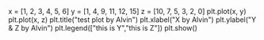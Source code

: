 x = [1, 2, 3, 4, 5, 6]
y = [1, 4, 9, 11, 12, 15]
z = [10, 7, 5, 3, 2, 0]
plt.plot(x, y)
plt.plot(x, z)
plt.title("test plot by Alvin")
plt.xlabel("X by Alvin")
plt.ylabel("Y & Z by Alvin")
plt.legend(["this is Y","this is Z"])
plt.show()
